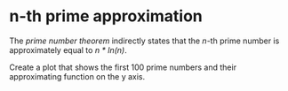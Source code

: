 # n-th prime approximation

The _prime number theorem_ indirectly states that the _n_-th prime number is approximately equal to _n * ln(n)_.

Create a plot that shows the first 100 prime numbers and their approximating function on the y axis.
